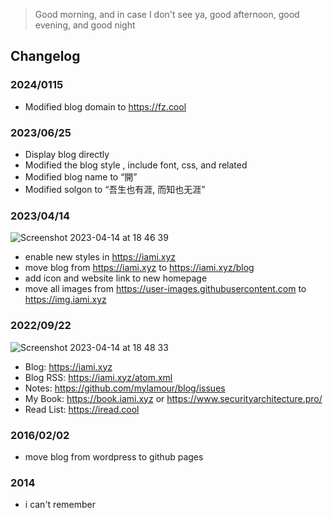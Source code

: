 > Good morning, and in case I don't see ya, good afternoon, good evening, and good night

## Changelog

### 2024/0115

* Modified blog domain to https://fz.cool

### 2023/06/25
* Display blog directly
* Modified the blog style , include font, css, and related
* Modified blog name to “開”
* Modified solgon to “吾生也有涯, 而知也无涯”

### 2023/04/14
![Screenshot 2023-04-14 at 18 46 39](https://user-images.githubusercontent.com/12653147/232024323-119e7ea6-9ecd-4fb1-81aa-ce08f09654ec.png)

* enable new styles in https://iami.xyz
* move blog from https://iami.xyz to https://iami.xyz/blog
* add icon and website link to new homepage
* move all images from https://user-images.githubusercontent.com to https://img.iami.xyz

### 2022/09/22
![Screenshot 2023-04-14 at 18 48 33](https://user-images.githubusercontent.com/12653147/232024645-cce00e6b-49ae-451d-8889-c682d64c0716.png)
* Blog: https://iami.xyz
* Blog RSS: https://iami.xyz/atom.xml
* Notes: https://github.com/mylamour/blog/issues
* My Book: https://book.iami.xyz or https://www.securityarchitecture.pro/
* Read List: https://iread.cool 
<!-- https://web.archive.org/web/20230224163358/http://iami.xyz/ -->

### 2016/02/02
* move blog from wordpress to github pages

### 2014 
* i can't remember
